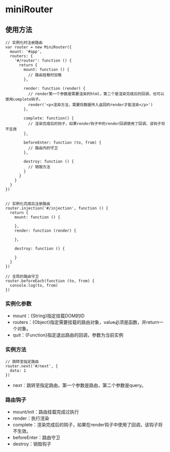 # miniRouter


## 使用方法

```
// 实例化时注册路由
var router = new MiniRouter({
  mount: '#app',
  routers: {
    '#/router': function () {
      return {
        mount: function () {
          // 路由挂载时加载
        },

        render: function (render) {
          // render第一个参数是需要渲染的html，第二个是渲染完成后的回调，也可以使用complete钩子。
          render('<p>渲染方法，需要将数据传入返回的render才能渲染</p>')
        },

        complete: function() {
          // 渲染完成后的钩子，如果render钩子中的render回调使用了回调，该钩子将不生效
        },

        beforeEnter: function (to, from) {
          // 路由内的守卫
        },

        destroy: function () {
          // 销毁方法
        }
      }
    }
  }
})


// 实例化完成后注册路由
router.injection('#/injection', function () {
  return {
    mount: function () {

    },
    render: function (render) {

    },

    destroy: function () {

    }
  }
})

// 全局的路由守卫
router.beforeEach(function (to, from) {
  console.log(to, from)
})
```

### 实例化参数
- mount：{String}指定挂载DOM的ID
- routers：{Object}指定需要挂载的路由对象，value必须是函数，并return一个对象。
- quit：{Function}指定退出路由的回调，参数为当前实例

### 实例方法
```
// 跳转至指定路由
router.next('#/next', {
  data: 1
})
```
- next：跳转至指定路由，第一个参数是路由，第二个参数是query。


### 路由钩子
- mount/init：路由挂载完成过执行
- render：执行渲染
- complete：渲染完成后的钩子，如果在render钩子中使用了回调，该钩子将不生效。
- beforeEnter：路由守卫
- destroy：销毁钩子